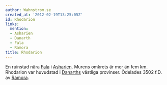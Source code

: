 ```yaml
---
author: Wahnstrom.se
created_at: '2012-02-19T13:25:05Z'
id: Rhodarion
links:
  mention:
  - Asharien
  - Danarth
  - Fala
  - Ramora
title: Rhodarion
---
```


En ruinstad nära [Fala] i [Asharien]. Murens omkrets är mer än fem km. Rhodarion var huvudstad i
[Danarths] västliga provinser. Ödelades 3502 f.D. av [Ramora].

  [Fala]: Fala
  [Asharien]: Asharien
  [Danarths]: Danarth
  [Ramora]: Ramora